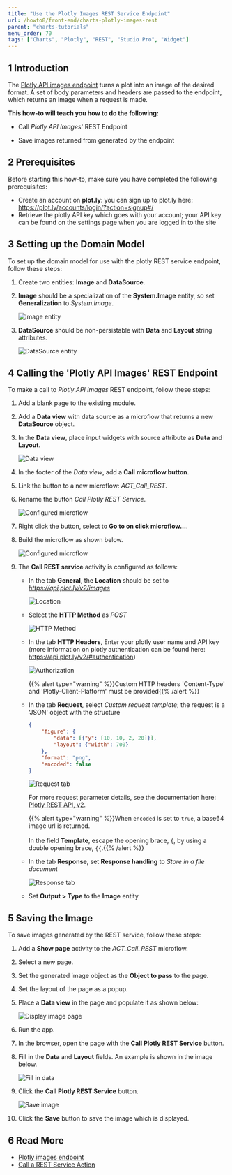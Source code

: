 ```yaml
---
title: "Use the Plotly Images REST Service Endpoint"
url: /howto8/front-end/charts-plotly-images-rest
parent: "charts-tutorials"
menu_order: 70
tags: ["Charts", "Plotly", "REST", "Studio Pro", "Widget"]
---
```


## 1 Introduction

The [Plotly API images endpoint](https://api.plot.ly/v2/images) turns a plot into an image of the desired format. A set of body parameters and headers are passed to the endpoint, which returns an image when a request is made.

**This how-to will teach you how to do the following:**

* Call *Plotly API Images*' REST Endpoint

* Save images returned from generated by the endpoint

## 2 Prerequisites

Before starting this how-to, make sure you have completed the following prerequisites:

* Create an account on **plot.ly**: you can sign up to plot.ly here: https://plot.ly/accounts/login/?action=signup#/
* Retrieve the plotly API key which goes with your account; your API key can be found on the settings page when you are logged in to the site

## 3 Setting up the Domain Model

To set up the domain model for use with the plotly REST service endpoint, follow these steps:

1. Create two entities: **Image** and **DataSource**.

1. **Image** should be a specialization of the **System.Image** entity, so set **Generalization** to *System.Image*.

    ![image entity](attachments/charts/plotly-api/charts-call-rest-image-entity.png)
1. **DataSource** should be non-persistable with **Data** and **Layout** string attributes.

    ![DataSource entity](attachments/charts/plotly-api/charts-call-rest-data-source-entity.png)

## 4 Calling the 'Plotly API Images' REST Endpoint

To make a call to *Plotly API images* REST endpoint, follow these steps:

1. Add a blank page to the existing module.

1. Add a **Data view** with data source as a microflow that returns a new **DataSource** object.

1. In the **Data view**, place input widgets with source attribute as **Data** and **Layout**.

    ![Data view](attachments/charts/plotly-api/charts-call-rest-data-view.png)

1. In the footer of the *Data view*, add a **Call microflow button**.

1. Link the button to a new microflow: *ACT_Call_REST*.

1. Rename the button *Call Plotly REST Service*.

    ![Configured microflow](attachments/charts/plotly-api/charts-call-rest-button.png)

1. Right click the button, select to **Go to on click microflow...**.

1. Build the microflow as shown below.

    ![Configured microflow](attachments/charts/plotly-api/charts-call-rest-microflow.png)

1. The **Call REST service** activity is configured as follows:

    * In the tab **General**, the **Location** should be set to *https://api.plot.ly/v2/images*

        ![Location](attachments/charts/plotly-api/charts-call-rest-location.png)  
    * Select the **HTTP Method** as *POST*

        ![HTTP Method](attachments/charts/plotly-api/charts-call-rest-method.png)

    * In the tab **HTTP Headers**, Enter your plotly user name and API key (more information on plotly authentication can be found here: https://api.plot.ly/v2/#authentication)

        ![Authorization](attachments/charts/plotly-api/charts-call-rest-authorization.png)

        {{% alert type="warning" %}}Custom HTTP headers 'Content-Type' and 'Plotly-Client-Platform' must be provided{{% /alert %}}

    * In the tab **Request**, select *Custom request template*; the request is a 'JSON' object with the structure

        ``` JSON
        {
            "figure": {
                "data": [{"y": [10, 10, 2, 20]}],
                "layout": {"width": 700}
            },
            "format": "png",
            "encoded": false
        }
        ```

        ![Request tab](attachments/charts/plotly-api/charts-call-rest-request.png)

        For more request parameter details, see the documentation here: [Plotly REST API, v2](https://api.plot.ly/v2/images#fields).

        {{% alert type="warning" %}}When `encoded` is set to `true`, a base64 image url is returned.<br /><br />In the field **Template**, escape the opening brace, `{`, by using a double opening brace, `{{`.{{% /alert %}}

    * In the tab **Response**, set **Response handling** to *Store in a file document*

        ![Response tab](attachments/charts/plotly-api/charts-call-rest-response.png)

    * Set **Output > Type** to the **Image** entity

## 5 Saving the Image

To save images generated by the REST service, follow these steps:

1. Add a **Show page** activity to the *ACT_Call_REST* microflow.

1. Select a new page.

1. Set the generated image object as the **Object to pass** to the page.

1. Set the layout of the page as a popup.

1. Place a **Data view** in the page and populate it as shown below:

    ![Display image page](attachments/charts/plotly-api/charts-call-rest-display-image.png)

1. Run the app.

1. In the browser, open the page with the **Call Plotly REST Service** button.

1. Fill in the **Data** and **Layout** fields. An example is shown in the image below.

    ![Fill in data](attachments/charts/plotly-api/charts-call-rest-fill-data.png)

1. Click the **Call Plotly REST Service** button.

    ![Save image](attachments/charts/plotly-api/charts-call-rest-image-save.png)
    
1. Click the **Save** button to save the image which is displayed.

## 6 Read More

* [Plotly images endpoint](https://api.plot.ly/v2/images)
* [Call a REST Service Action](/refguide8/call-rest-action)
